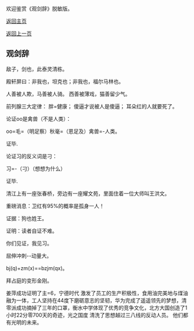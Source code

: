 欢迎鉴赏《观剑辞》脱敏版。

[返回主页](https://zjr9898.github.io)

[返回上一页](https://zjr9898.github.io/Blogs/Politics)

## 观剑辞

敌子，剑也，此泰灵清栋。

殿轩屏曰：非我也，坦克也；非我也，福尔马林也。

人善被人欺，马善被人骑。
西善被薄戏，猫善留少气。

前列腺三大定律：
胖=健康；
傻逼才说被人是傻逼；
耳朵红的人就要死了。

论证oo是禽兽（不是人类）：

oo=毛=（明足察）秋毫=（恩足及）禽兽=-人类。

证毕.

论证习的反义词是刁：

习=-（刁）（想想为什么）

证毕.

清江上有一座张春桥，旁边有一座耀文苑，里面住着一位大师叫王洪文。

重磅消息：卫红有95%的概率是孤身一人！

证据：狗也姓王。

证明：读者自证不难。

你们见证，我见习。

屈伸冲刺--动量大。

bj(q)+zm(x)==bzjm(qx)。

拜占庭的变形金刚。

姜萍成功证明了主=6，宁德时代 激发了员工的生产积极性，食用油完美地与煤油融为一体，工人坚持在44度下磨砺意志的坚韧，华为完成了遥遥领先的梦想，清零派成功摘掉了三年的口罩，衡水中学体现了优秀的竞争文化，北方大国创造了1小时22分零700天的奇迹，光之国度 清洗了思想越过三八线的反动人员。
他们都有光明的未来。
